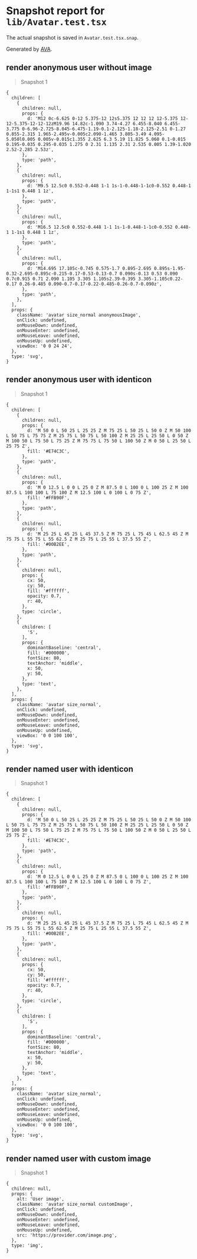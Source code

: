 # Snapshot report for `lib/Avatar.test.tsx`

The actual snapshot is saved in `Avatar.test.tsx.snap`.

Generated by [AVA](https://avajs.dev).

## render anonymous user without image

> Snapshot 1

    {
      children: [
        {
          children: null,
          props: {
            d: 'M12 0c-6.625 0-12 5.375-12 12s5.375 12 12 12 12-5.375 12-12-5.375-12-12-12zM19.96 14.82c-1.090 3.74-4.27 6.455-8.040 6.455-3.775 0-6.96-2.725-8.045-6.475-1.19-0.1-2.125-1.18-2.125-2.51 0-1.27 0.855-2.315 1.965-2.495v-0.005c2.090-1.465 3.805-3.49 4.095-5.050l0.005 0.005v-0.015c1.355 2.625 6.3 5.19 11.825 5.060 0.1-0.015 0.195-0.035 0.295-0.035 1.275 0 2.31 1.135 2.31 2.535 0.005 1.39-1.020 2.52-2.285 2.53z',
          },
          type: 'path',
        },
        {
          children: null,
          props: {
            d: 'M9.5 12.5c0 0.552-0.448 1-1 1s-1-0.448-1-1c0-0.552 0.448-1 1-1s1 0.448 1 1z',
          },
          type: 'path',
        },
        {
          children: null,
          props: {
            d: 'M16.5 12.5c0 0.552-0.448 1-1 1s-1-0.448-1-1c0-0.552 0.448-1 1-1s1 0.448 1 1z',
          },
          type: 'path',
        },
        {
          children: null,
          props: {
            d: 'M14.695 17.105c-0.745 0.575-1.7 0.895-2.695 0.895s-1.95-0.32-2.695-0.895c-0.215-0.17-0.53-0.13-0.7 0.090s-0.13 0.53 0.090 0.7c0.915 0.71 2.090 1.105 3.305 1.105s2.39-0.395 3.305-1.105c0.22-0.17 0.26-0.485 0.090-0.7-0.17-0.22-0.485-0.26-0.7-0.090z',
          },
          type: 'path',
        },
      ],
      props: {
        className: 'avatar size_normal anonymousImage',
        onClick: undefined,
        onMouseDown: undefined,
        onMouseEnter: undefined,
        onMouseLeave: undefined,
        onMouseUp: undefined,
        viewBox: '0 0 24 24',
      },
      type: 'svg',
    }

## render anonymous user with identicon

> Snapshot 1

    {
      children: [
        {
          children: null,
          props: {
            d: 'M 50 0 L 50 25 L 25 25 Z M 75 25 L 50 25 L 50 0 Z M 50 100 L 50 75 L 75 75 Z M 25 75 L 50 75 L 50 100 Z M 25 25 L 25 50 L 0 50 Z M 100 50 L 75 50 L 75 25 Z M 75 75 L 75 50 L 100 50 Z M 0 50 L 25 50 L 25 75 Z',
            fill: '#E74C3C',
          },
          type: 'path',
        },
        {
          children: null,
          props: {
            d: 'M 0 12.5 L 0 0 L 25 0 Z M 87.5 0 L 100 0 L 100 25 Z M 100 87.5 L 100 100 L 75 100 Z M 12.5 100 L 0 100 L 0 75 Z',
            fill: '#FFB90F',
          },
          type: 'path',
        },
        {
          children: null,
          props: {
            d: 'M 25 25 L 45 25 L 45 37.5 Z M 75 25 L 75 45 L 62.5 45 Z M 75 75 L 55 75 L 55 62.5 Z M 25 75 L 25 55 L 37.5 55 Z',
            fill: '#00B2EE',
          },
          type: 'path',
        },
        {
          children: null,
          props: {
            cx: 50,
            cy: 50,
            fill: '#ffffff',
            opacity: 0.7,
            r: 40,
          },
          type: 'circle',
        },
        {
          children: [
            'S',
          ],
          props: {
            dominantBaseline: 'central',
            fill: '#000000',
            fontSize: 80,
            textAnchor: 'middle',
            x: 50,
            y: 50,
          },
          type: 'text',
        },
      ],
      props: {
        className: 'avatar size_normal',
        onClick: undefined,
        onMouseDown: undefined,
        onMouseEnter: undefined,
        onMouseLeave: undefined,
        onMouseUp: undefined,
        viewBox: '0 0 100 100',
      },
      type: 'svg',
    }

## render named user with identicon

> Snapshot 1

    {
      children: [
        {
          children: null,
          props: {
            d: 'M 50 0 L 50 25 L 25 25 Z M 75 25 L 50 25 L 50 0 Z M 50 100 L 50 75 L 75 75 Z M 25 75 L 50 75 L 50 100 Z M 25 25 L 25 50 L 0 50 Z M 100 50 L 75 50 L 75 25 Z M 75 75 L 75 50 L 100 50 Z M 0 50 L 25 50 L 25 75 Z',
            fill: '#E74C3C',
          },
          type: 'path',
        },
        {
          children: null,
          props: {
            d: 'M 0 12.5 L 0 0 L 25 0 Z M 87.5 0 L 100 0 L 100 25 Z M 100 87.5 L 100 100 L 75 100 Z M 12.5 100 L 0 100 L 0 75 Z',
            fill: '#FFB90F',
          },
          type: 'path',
        },
        {
          children: null,
          props: {
            d: 'M 25 25 L 45 25 L 45 37.5 Z M 75 25 L 75 45 L 62.5 45 Z M 75 75 L 55 75 L 55 62.5 Z M 25 75 L 25 55 L 37.5 55 Z',
            fill: '#00B2EE',
          },
          type: 'path',
        },
        {
          children: null,
          props: {
            cx: 50,
            cy: 50,
            fill: '#ffffff',
            opacity: 0.7,
            r: 40,
          },
          type: 'circle',
        },
        {
          children: [
            'S',
          ],
          props: {
            dominantBaseline: 'central',
            fill: '#000000',
            fontSize: 80,
            textAnchor: 'middle',
            x: 50,
            y: 50,
          },
          type: 'text',
        },
      ],
      props: {
        className: 'avatar size_normal',
        onClick: undefined,
        onMouseDown: undefined,
        onMouseEnter: undefined,
        onMouseLeave: undefined,
        onMouseUp: undefined,
        viewBox: '0 0 100 100',
      },
      type: 'svg',
    }

## render named user with custom image

> Snapshot 1

    {
      children: null,
      props: {
        alt: 'User image',
        className: 'avatar size_normal customImage',
        onClick: undefined,
        onMouseDown: undefined,
        onMouseEnter: undefined,
        onMouseLeave: undefined,
        onMouseUp: undefined,
        src: 'https://provider.com/image.png',
      },
      type: 'img',
    }
